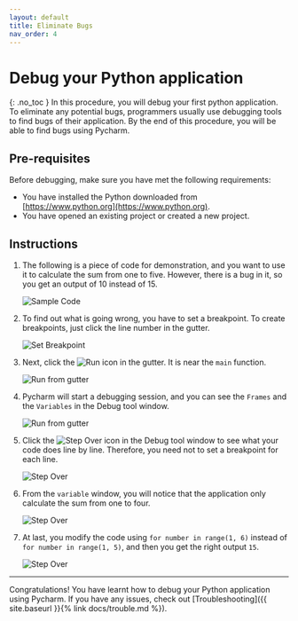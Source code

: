 ```yaml
---
layout: default
title: Eliminate Bugs
nav_order: 4
---
```


# Debug your Python application
{: .no_toc }
In this procedure, you will debug your first python application. To eliminate any potential bugs, programmers usually use debugging tools to find bugs of their application. By the end of this procedure, you will be able to find bugs using Pycharm.

## Pre-requisites
Before debugging, make sure you have met the following requirements:
* You have installed the Python downloaded from [https://www.python.org](https://www.python.org).
* You have opened an existing project or created a new project.

## Instructions
1. The following is a piece of code for demonstration, and you want to use it to calculate the sum from one to five. However, there is a bug in it, so you get an output of 10 instead of 15.

    ![Sample Code](../../assets/images/docs/debug/foo.png "Sample Code")

2. To find out what is going wrong, you have to set a breakpoint. To create breakpoints, just click the line number in the gutter.

    ![Set Breakpoint](../../assets/images/docs/debug/breakpoint.png "Set Breakpoint")

3. Next, click the ![Run](../../assets/images/docs/debug/run.png "Run") icon in the gutter. It is near the ```main``` function.

    ![Run from gutter](../../assets/images/docs/debug/run_from_gutter.png "Run from gutter")

4. Pycharm will start a debugging session, and you can see the ```Frames``` and the ```Variables``` in the Debug tool window.

    ![Run from gutter](../../assets/images/docs/debug/debug_tool.png "Run from gutter")

5. Click the ![Step Over](../../assets/images/docs/debug/step_icon.png "Step Over") icon in the Debug tool window to see what your code does line by line. Therefore, you need not to set a breakpoint for each line.

    ![Step Over](../../assets/images/docs/debug/step_over.png "Step Over")

6. From the ```variable``` window, you will notice that the application only calculate the sum from one to four.

    ![Step Over](../../assets/images/docs/debug/sum.png "Run")

7. At last, you modify the code using ```for number in range(1, 6)``` instead of ```for number in range(1, 5)```, and then you get the right output ```15```.

    ![Step Over](../../assets/images/docs/debug/fixed.png "Run")

---
Congratulations! You have learnt how to debug your Python application using Pycharm. If you have any issues, check out [Troubleshooting]({{ site.baseurl }}{% link docs/trouble.md %}).